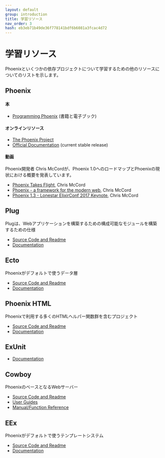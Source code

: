 ```yaml
---
layout: default
group: introduction
title: 学習リソース
nav_order: 3
hash: eb3eb71b49de36f778141bdf6b6081a3fcac4d72
---
```

# 学習リソース

Phoenixといくつかの依存プロジェクトについて学習するための他のリソースについてのリストを示します。

## Phoenix

#### 本
- [Programming Phoenix](https://pragprog.com/book/phoenix/programming-phoenix) (書籍と電子ブック)

#### オンラインリソース
- [The Phoenix Project](https://github.com/phoenixframework/phoenix)
- [Official Documentation](https://hexdocs.pm/phoenix/) (current stable release)

#### 動画
Phoenix開発者 Chris McCordが、Phoenix 1.0へのロードマップとPhoenixの現状における概要を発表しています。

- [Phoenix Takes Flight](http://www.chrismccord.com/blog/2015/05/09/elixirconfeu-keynote-phoenix-takes-flight/), Chris McCord
- [Phoenix - a framework for the modern web](https://vimeo.com/131633172), Chris McCord
- [Phoenix 1.3 - Lonestar ElixirConf 2017 Keynote](https://www.youtube.com/watch?v=tMO28ar0lW8), Chris McCord

## Plug
Plugは、Webアプリケーションを構築するための構成可能なモジュールを構築するための仕様
- [Source Code and Readme](https://github.com/elixir-lang/plug)
- [Documentation](https://hexdocs.pm/plug)

## Ecto
Phoenixがデフォルトで使うデータ層
- [Source Code and Readme](https://github.com/elixir-lang/ecto)
- [Documentation](https://hexdocs.pm/ecto/)

## Phoenix HTML
Phoenixで利用する多くのHTMLヘルパー関数群を含むプロジェクト
- [Source Code and Readme](https://github.com/phoenixframework/phoenix_html)
- [Documentation](https://hexdocs.pm/phoenix_html/)

## ExUnit
- [Documentation](https://hexdocs.pm/ex_unit/ExUnit.html)

## Cowboy
PhoenixのベースとなるWebサーバー
- [Source Code and Readme](https://github.com/ninenines/cowboy)
- [User Guides](http://ninenines.eu/docs/en/cowboy/1.0/guide/)
- [Manual/Function Reference](http://ninenines.eu/docs/en/cowboy/1.0/manual/)

## EEx
Phoenixがデフォルトで使うテンプレートシステム
- [Source Code and Readme](https://github.com/elixir-lang/elixir)
- [Documentation](https://hexdocs.pm/eex/EEx.html)
